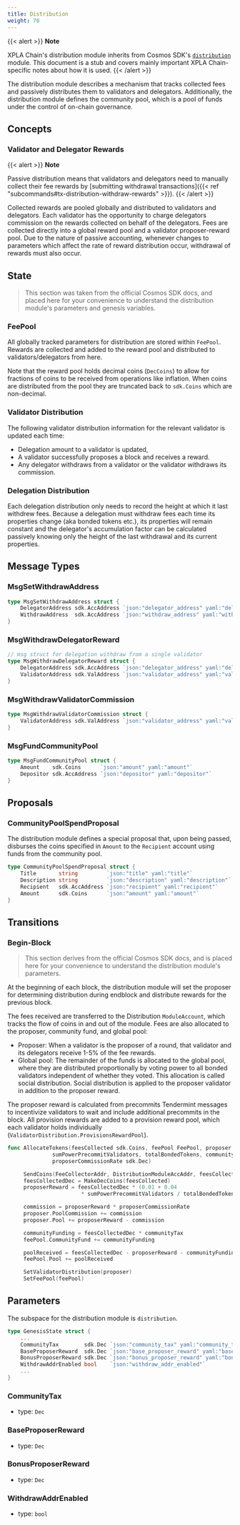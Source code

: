 ```yaml
---
title: Distribution
weight: 70
---
```


{{< alert >}}
**Note**

XPLA Chain's distribution module inherits from Cosmos SDK's [`distribution`](https://docs.cosmos.network/master/modules/distribution/) module. This document is a stub and covers mainly important XPLA Chain-specific notes about how it is used.
{{< /alert >}}

The distribution module describes a mechanism that tracks collected fees and passively distributes them to validators and delegators. Additionally, the distribution module defines the community pool, which is a pool of funds under the control of on-chain governance.

## Concepts

### Validator and Delegator Rewards

{{< alert >}}
**Note**

Passive distribution means that validators and delegators need to manually collect their fee rewards by [submitting withdrawal transactions]({{< ref "subcommands#tx-distribution-withdraw-rewards" >}}).
{{< /alert >}}

Collected rewards are pooled globally and distributed to validators and delegators. Each validator has the opportunity to charge delegators commission on the rewards collected on behalf of the delegators. Fees are collected directly into a global reward pool and a validator proposer-reward pool. Due to the nature of passive accounting, whenever changes to parameters which affect the rate of reward distribution occur, withdrawal of rewards must also occur.

## State

> This section was taken from the official Cosmos SDK docs, and placed here for your convenience to understand the distribution module's parameters and genesis variables.

### FeePool

All globally tracked parameters for distribution are stored within
`FeePool`. Rewards are collected and added to the reward pool and
distributed to validators/delegators from here.

Note that the reward pool holds decimal coins (`DecCoins`) to allow
for fractions of coins to be received from operations like inflation.
When coins are distributed from the pool they are truncated back to
`sdk.Coins` which are non-decimal.

### Validator Distribution

The following validator distribution information for the relevant validator is updated each time:

- Delegation amount to a validator is updated,
- A validator successfully proposes a block and receives a reward.
- Any delegator withdraws from a validator or the validator withdraws its commission.

### Delegation Distribution

Each delegation distribution only needs to record the height at which it last
withdrew fees. Because a delegation must withdraw fees each time its
properties change (aka bonded tokens etc.), its properties will remain constant
and the delegator's accumulation factor can be calculated passively knowing
only the height of the last withdrawal and its current properties.

## Message Types

### MsgSetWithdrawAddress

```go
type MsgSetWithdrawAddress struct {
	DelegatorAddress sdk.AccAddress `json:"delegator_address" yaml:"delegator_address"`
	WithdrawAddress  sdk.AccAddress `json:"withdraw_address" yaml:"withdraw_address"`
}
```

### MsgWithdrawDelegatorReward

```go
// msg struct for delegation withdraw from a single validator
type MsgWithdrawDelegatorReward struct {
	DelegatorAddress sdk.AccAddress `json:"delegator_address" yaml:"delegator_address"`
	ValidatorAddress sdk.ValAddress `json:"validator_address" yaml:"validator_address"`
}
```

### MsgWithdrawValidatorCommission

```go
type MsgWithdrawValidatorCommission struct {
	ValidatorAddress sdk.ValAddress `json:"validator_address" yaml:"validator_address"`
}
```

### MsgFundCommunityPool

```go
type MsgFundCommunityPool struct {
	Amount    sdk.Coins      `json:"amount" yaml:"amount"`
	Depositor sdk.AccAddress `json:"depositor" yaml:"depositor"`
}
```

## Proposals

### CommunityPoolSpendProposal

The distribution module defines a special proposal that, upon being passed, disburses the coins specified in `Amount` to the `Recipient` account using funds from the community pool.

```go
type CommunityPoolSpendProposal struct {
	Title       string         `json:"title" yaml:"title"`
	Description string         `json:"description" yaml:"description"`
	Recipient   sdk.AccAddress `json:"recipient" yaml:"recipient"`
	Amount      sdk.Coins      `json:"amount" yaml:"amount"`
}
```

## Transitions

### Begin-Block

> This section derives from the official Cosmos SDK docs, and is placed here for your convenience to understand the distribution module's parameters.

At the beginning of each block, the distribution module will set the proposer for determining distribution during endblock and distribute rewards for the previous block.

The fees received are transferred to the Distribution `ModuleAccount`, which tracks the flow of coins in and out of the module. Fees are also allocated to the proposer, community fund, and global pool:

- Proposer: When a validator is the proposer of a round, that validator and its delegators receive 1-5% of the fee rewards.
- Global pool: The remainder of the funds is allocated to the global pool, where they are distributed proportionally by voting power to all bonded validators independent of whether they voted. This allocation is called social distribution. Social distribution is applied to the proposer validator in addition to the proposer reward.

The proposer reward is calculated from precommits Tendermint messages to incentivize validators to wait and include additional precommits in the block. All provision rewards are added to a provision reward pool, which each validator holds individually (`ValidatorDistribution.ProvisionsRewardPool`).

```go
func AllocateTokens(feesCollected sdk.Coins, feePool FeePool, proposer ValidatorDistribution,
              sumPowerPrecommitValidators, totalBondedTokens, communityTax,
              proposerCommissionRate sdk.Dec)

     SendCoins(FeeCollectorAddr, DistributionModuleAccAddr, feesCollected)
     feesCollectedDec = MakeDecCoins(feesCollected)
     proposerReward = feesCollectedDec * (0.01 + 0.04
                       * sumPowerPrecommitValidators / totalBondedTokens)

     commission = proposerReward * proposerCommissionRate
     proposer.PoolCommission += commission
     proposer.Pool += proposerReward - commission

     communityFunding = feesCollectedDec * communityTax
     feePool.CommunityFund += communityFunding

     poolReceived = feesCollectedDec - proposerReward - communityFunding
     feePool.Pool += poolReceived

     SetValidatorDistribution(proposer)
     SetFeePool(feePool)
```

## Parameters

The subspace for the distribution module is `distribution`.

```go
type GenesisState struct {
	...
	CommunityTax        sdk.Dec `json:"community_tax" yaml:"community_tax"`
	BaseProposerReward	sdk.Dec `json:"base_proposer_reward" yaml:"base_proposer_reward"`
	BonusProposerReward	sdk.Dec	`json:"bonus_proposer_reward" yaml:"bonus_proposer_reward"`
	WithdrawAddrEnabled bool 	`json:"withdraw_addr_enabled"`
	...
}
```

### CommunityTax

- type: `Dec`

### BaseProposerReward

- type: `Dec`

### BonusProposerReward

- type: `Dec`

### WithdrawAddrEnabled

- type: `bool`
